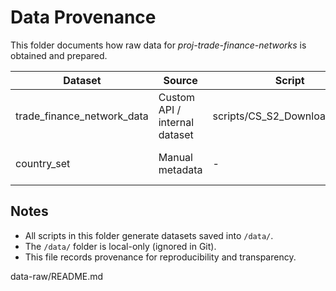 # Data Provenance

This folder documents how raw data for *proj-trade-finance-networks* is obtained and prepared.

| Dataset | Source | Script | Output (in /data) | Notes |
|----------|---------|--------|------------------|--------|
| trade_finance_network_data | Custom API / internal dataset | scripts/CS_S2_Download_Data.R | trade_finance_network_data.csv | Created automatically via API query |
| country_set | Manual metadata | - | country_set.csv | Provides list of countries for analysis |

## Notes
- All scripts in this folder generate datasets saved into `/data/`.
- The `/data/` folder is local-only (ignored in Git).
- This file records provenance for reproducibility and transparency.

data-raw/README.md